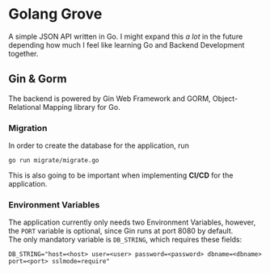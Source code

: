 # Golang Grove

A simple JSON API written in Go. I might expand this *a lot* in the future depending how much I feel like learning Go and Backend Development together.

## Gin & Gorm
The backend is powered by Gin Web Framework and GORM, Object-Relational Mapping library for Go.

### Migration
In order to create the database for the application, run
```
go run migrate/migrate.go
```
This is also going to be important when implementing **CI/CD** for the application.

### Environment Variables
The application currently only needs two Environment Variables, however, the `PORT` variable is optional, since Gin runs at port 8080 by default.
<br> 
The only mandatory variable is `DB_STRING`, which requires these fields:
```
DB_STRING="host=<host> user=<user> password=<password> dbname=<dbname> port=<port> sslmode=require"
```